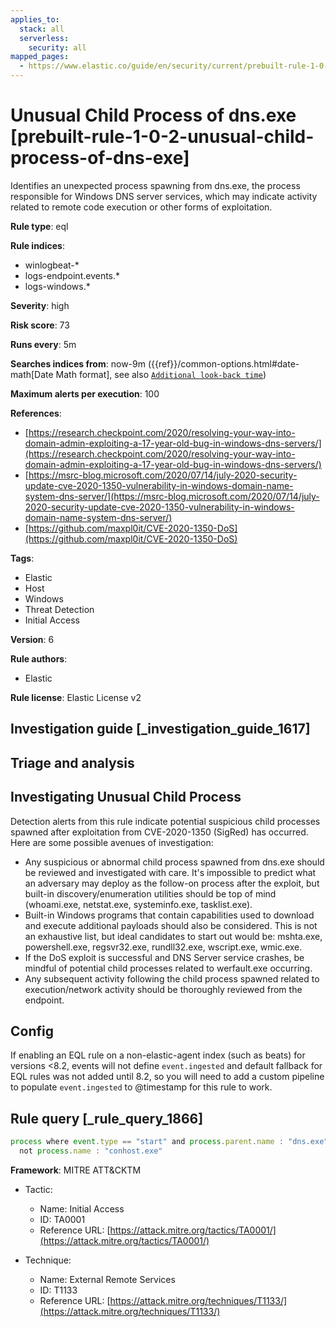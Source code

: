 ```yaml
---
applies_to:
  stack: all
  serverless:
    security: all
mapped_pages:
  - https://www.elastic.co/guide/en/security/current/prebuilt-rule-1-0-2-unusual-child-process-of-dns-exe.html
---
```


# Unusual Child Process of dns.exe [prebuilt-rule-1-0-2-unusual-child-process-of-dns-exe]

Identifies an unexpected process spawning from dns.exe, the process responsible for Windows DNS server services, which may indicate activity related to remote code execution or other forms of exploitation.

**Rule type**: eql

**Rule indices**:

* winlogbeat-*
* logs-endpoint.events.*
* logs-windows.*

**Severity**: high

**Risk score**: 73

**Runs every**: 5m

**Searches indices from**: now-9m ({{ref}}/common-options.html#date-math[Date Math format], see also [`Additional look-back time`](docs-content://solutions/security/detect-and-alert/create-detection-rule.md#rule-schedule))

**Maximum alerts per execution**: 100

**References**:

* [https://research.checkpoint.com/2020/resolving-your-way-into-domain-admin-exploiting-a-17-year-old-bug-in-windows-dns-servers/](https://research.checkpoint.com/2020/resolving-your-way-into-domain-admin-exploiting-a-17-year-old-bug-in-windows-dns-servers/)
* [https://msrc-blog.microsoft.com/2020/07/14/july-2020-security-update-cve-2020-1350-vulnerability-in-windows-domain-name-system-dns-server/](https://msrc-blog.microsoft.com/2020/07/14/july-2020-security-update-cve-2020-1350-vulnerability-in-windows-domain-name-system-dns-server/)
* [https://github.com/maxpl0it/CVE-2020-1350-DoS](https://github.com/maxpl0it/CVE-2020-1350-DoS)

**Tags**:

* Elastic
* Host
* Windows
* Threat Detection
* Initial Access

**Version**: 6

**Rule authors**:

* Elastic

**Rule license**: Elastic License v2

## Investigation guide [_investigation_guide_1617]

## Triage and analysis

## Investigating Unusual Child Process
Detection alerts from this rule indicate potential suspicious child processes spawned after exploitation from CVE-2020-1350 (SigRed) has occurred. Here are some possible avenues of investigation:
- Any suspicious or abnormal child process spawned from dns.exe should be reviewed and investigated with care. It's impossible to predict what an adversary may deploy as the follow-on process after the exploit, but built-in discovery/enumeration utilities should be top of mind (whoami.exe, netstat.exe, systeminfo.exe, tasklist.exe).
- Built-in Windows programs that contain capabilities used to download and execute additional payloads should also be considered. This is not an exhaustive list, but ideal candidates to start out would be: mshta.exe, powershell.exe, regsvr32.exe, rundll32.exe, wscript.exe, wmic.exe.
- If the DoS exploit is successful and DNS Server service crashes, be mindful of potential child processes related to werfault.exe occurring.
- Any subsequent activity following the child process spawned related to execution/network activity should be thoroughly reviewed from the endpoint.

## Config

If enabling an EQL rule on a non-elastic-agent index (such as beats) for versions <8.2, events will not define `event.ingested` and default fallback for EQL rules was not added until 8.2, so you will need to add a custom pipeline to populate `event.ingested` to @timestamp for this rule to work.

## Rule query [_rule_query_1866]

```js
process where event.type == "start" and process.parent.name : "dns.exe" and
  not process.name : "conhost.exe"
```

**Framework**: MITRE ATT&CKTM

* Tactic:

    * Name: Initial Access
    * ID: TA0001
    * Reference URL: [https://attack.mitre.org/tactics/TA0001/](https://attack.mitre.org/tactics/TA0001/)

* Technique:

    * Name: External Remote Services
    * ID: T1133
    * Reference URL: [https://attack.mitre.org/techniques/T1133/](https://attack.mitre.org/techniques/T1133/)



